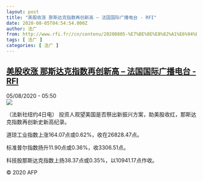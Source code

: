 ```yaml
---
layout: post
title: "美股收涨 那斯达克指数再创新高 – 法国国际广播电台 - RFI"
date: 2020-08-05T04:54:54.000Z
author: 法广
from: http://www.rfi.fr//cn/contenu/20200805-%E7%BE%8E%E8%82%A1%E6%94%B6%E6%B6%A8-%E9%82%A3%E6%96%AF%E8%BE%BE%E5%85%8B%E6%8C%87%E6%95%B0%E5%86%8D%E5%88%9B%E6%96%B0%E9%AB%98
tags: [ 法广 ]
categories: [ 法广 ]
---
```

<!--1596603294000-->
[美股收涨 那斯达克指数再创新高 – 法国国际广播电台 - RFI](http://www.rfi.fr//cn/contenu/20200805-%E7%BE%8E%E8%82%A1%E6%94%B6%E6%B6%A8-%E9%82%A3%E6%96%AF%E8%BE%BE%E5%85%8B%E6%8C%87%E6%95%B0%E5%86%8D%E5%88%9B%E6%96%B0%E9%AB%98)
------

<div>
<div>05/08/2020 - 05:50</div><img src="https://s.rfi.fr/media/display/595792b0-d6d0-11ea-8ab5-005056bff430/w:310/p:16x9/eco0004b.200805115002.jpg"><div class="t-content__body u-clearfix"><div class="m-interstitial"></div><p>（法新社纽约4日电）    投资人观望美国是否祭出新振兴方案，助美股收红，那斯达克指数再创新史新高纪录。</p><p>    道琼工业指数上涨164.07点或0.62%，收在26828.47点。</p><p>    标准普尔指数扬升11.90点或0.36%，收3306.51点。</p><p>    科技股那斯达克指数上扬38.37点或0.35%，以10941.17点作收。</p><p class="t-copyright">© 2020 AFP</p>        </div>
</div>
